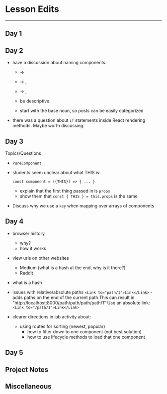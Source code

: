# Lesson Edits
----

## Day 1

## Day 2

- have a discussion about naming components.

  - <Posts />         ->    <PostList />
  - <Post />          ->    <PostListItem />, <Post />
  - <SinglePost />    ->    <Post />, <PostDetails/>

  - be descriptive
  - start with the base noun, so posts can be easily categorized


- there was a question about `if` statements inside React rendering methods. Maybe worth discussing.

## Day 3

Topics/Questions

- `PureComponent`

- students seem unclear about what THIS is:

  `const component = ({THIS}) => { ... }`

  - explain that the first thing passed in is `props`
  - show them that `const { THIS } = this.props` is the same

- Discuss why we use a `key` when mapping over arrays of components

## Day 4

- browser history
  - why?
  - how it works

- view urls on other websites
  - Medium (what is a hash at the end, why is it there?)
  - Reddit

- what is a hash

- issues with relative/absolute paths
`<Link to="path/1">Link</Link>` - adds paths on the end of the current path
This can result in "http://localhost:8000/path/path/path/path/1"
Use an absolute link: `<Link to="/path/1">Link</Link>`

- clearer directions in lab activity about:
  - using routes for sorting (newest, popular)
    - how to filter down to one component (not best solution)
    - how to use lifecycle methods to load that one component

## Day 5

## Project Notes

## Miscellaneous
